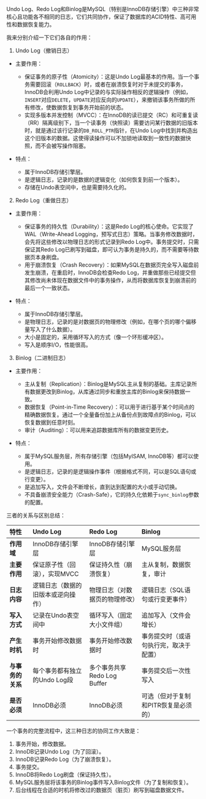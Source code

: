 
Undo Log、Redo Log和Binlog是MySQL（特别是InnoDB存储引擎）中三种非常核心且功能各不相同的日志，它们共同协作，保证了数据库的ACID特性、高可用性和数据恢复能力。

我来分别介绍一下它们各自的作用：

1.  Undo Log（撤销日志）

*   主要作用：
    *   保证事务的原子性（Atomicity）：这是Undo Log最基本的作用。当一个事务需要回滚（`ROLLBACK`）时，或者在崩溃恢复时对于未提交的事务，InnoDB会利用Undo Log中记录的与实际操作相反的逻辑操作（例如，`INSERT`对应`DELETE`，`UPDATE`对应反向的`UPDATE`），来撤销该事务所做的所有修改，使数据恢复到事务开始前的状态。
    *   实现多版本并发控制（MVCC）：在InnoDB的读已提交（RC）和可重复读（RR）隔离级别下，当一个读事务（快照读）需要访问某行数据的旧版本时，就是通过该行记录的`DB_ROLL_PTR`指针，在Undo Log中找到并构造出这个旧版本的数据。这使得读操作可以不加锁地读取到一致性的数据快照，而不会被写操作阻塞。

*   特点：
    *   属于InnoDB存储引擎层。
    *   是逻辑日志，记录的是数据的逻辑变化（如何恢复到前一个版本）。
    *   存储在Undo表空间中，也是需要持久化的。

2.  Redo Log（重做日志）

*   主要作用：
    *   保证事务的持久性（Durability）：这是Redo Log的核心使命。它实现了WAL（Write-Ahead Logging，预写式日志）策略。当事务修改数据时，会先将这些修改以物理日志的形式记录到Redo Log中。事务提交时，只需保证其Redo Log已刷写到磁盘，即可认为事务是持久的，而不需要等待数据页本身刷盘。
    *   用于崩溃恢复（Crash Recovery）：如果MySQL在数据页完全写入磁盘前发生崩溃，在重启时，InnoDB会检查Redo Log，并重做那些已经提交但其修改尚未体现在数据文件中的事务操作，从而将数据库恢复到崩溃前的最后一个一致状态。

*   特点：
    *   属于InnoDB存储引擎层。
    *   是物理日志，记录的是对数据页的物理修改（例如，在哪个页的哪个偏移量写入了什么数据）。
    *   大小是固定的，采用循环写入的方式（像一个环形缓冲区）。
    *   写入是顺序I/O，性能很高。

3.  Binlog（二进制日志）

*   主要作用：
    *   主从复制（Replication）：Binlog是MySQL主从复制的基础。主库记录所有数据更改到Binlog，从库通过同步和重放主库的Binlog来保持数据一致。
    *   数据恢复（Point-in-Time Recovery）：可以用于进行基于某个时间点的精确数据恢复。通过一个全量备份加上从备份点到故障点的Binlog，可以恢复数据到任意时刻。
    *   审计（Auditing）：可以用来追踪数据库所有的数据变更历史。

*   特点：
    *   属于MySQL服务层，所有存储引擎（包括MyISAM, InnoDB等）都可以使用。
    *   是逻辑日志，记录的是逻辑操作事件（根据格式不同，可以是SQL语句或行变更）。
    *   是追加写入，文件会不断增长，直到达到配置的大小或手动切换。
    *   不具备崩溃安全能力（Crash-Safe），它的持久化依赖于`sync_binlog`参数的配置。

三者的关系与区别总结：

| 特性         | Undo Log           | Redo Log              | Binlog               |
| :--------- | :----------------- | :-------------------- | :------------------- |
| **作用域**    | InnoDB存储引擎层        | InnoDB存储引擎层           | MySQL服务层             |
| **主要作用**   | 保证原子性（回滚），实现MVCC   | 保证持久性（崩溃恢复）           | 主从复制，数据恢复，审计         |
| **日志内容**   | 逻辑日志（数据的旧版本或逆向操作）  | 物理日志（对数据页的物理修改）       | 逻辑日志（SQL语句或行变更事件）    |
| **写入方式**   | 记录在Undo表空间中        | 循环写入（固定大小文件组）         | 追加写入（文件会增长）          |
| **产生时机**   | 事务开始修改数据时          | 事务开始修改数据时             | 事务提交时（或语句执行完，取决于配置）  |
| **与事务的关系** | 每个事务都有独立的Undo Log段 | 多个事务共享Redo Log Buffer | 事务提交后一次性写入           |
| **是否必须**   | InnoDB必须           | InnoDB必须              | 可选（但对于复制和PITR恢复是必须的） |

一个事务的完整流程中，这三种日志的协同工作大致是：
1.  事务开始，修改数据。
2.  InnoDB记录Undo Log（为了回滚）。
3.  InnoDB记录Redo Log（为了崩溃恢复）。
4.  事务提交。
5.  InnoDB将Redo Log刷盘（保证持久性）。
6.  MySQL服务层将该事务的Binlog事件写入Binlog文件（为了复制和恢复）。
7.  后台线程在合适的时机将修改过的数据页（脏页）刷写到磁盘数据文件。

